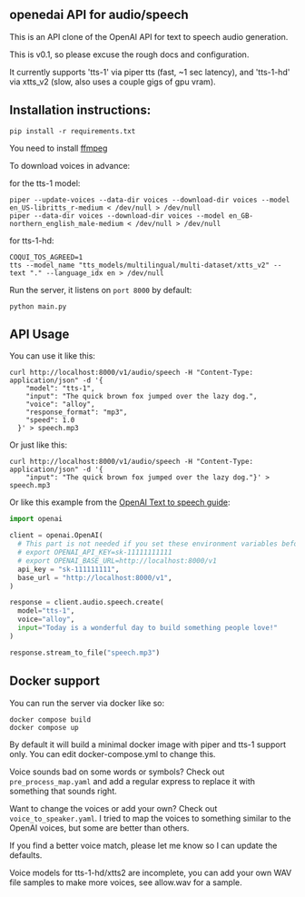 openedai API for audio/speech
-----------------------------

This is an API clone of the OpenAI API for text to speech audio generation.

This is v0.1, so please excuse the rough docs and configuration.

It currently supports 'tts-1' via piper tts (fast, ~1 sec latency), and 'tts-1-hd' via xtts_v2 (slow, also uses a couple gigs of gpu vram).

Installation instructions:
--------------------------

```pip install -r requirements.txt```

You need to install [ffmpeg](https://ffmpeg.org/download.html)

To download voices in advance:

for the tts-1 model:
```shell
piper --update-voices --data-dir voices --download-dir voices --model en_US-libritts_r-medium < /dev/null > /dev/null
piper --data-dir voices --download-dir voices --model en_GB-northern_english_male-medium < /dev/null > /dev/null
```

for tts-1-hd:
```shell
COQUI_TOS_AGREED=1
tts --model_name "tts_models/multilingual/multi-dataset/xtts_v2" --text "." --language_idx en > /dev/null
```

Run the server, it listens on ```port 8000``` by default:

```python main.py```

API Usage
---------

You can use it like this:

```shell
curl http://localhost:8000/v1/audio/speech -H "Content-Type: application/json" -d '{
    "model": "tts-1",
    "input": "The quick brown fox jumped over the lazy dog.",
    "voice": "alloy",
    "response_format": "mp3",
    "speed": 1.0
  }' > speech.mp3
```

Or just like this:


```shell
curl http://localhost:8000/v1/audio/speech -H "Content-Type: application/json" -d '{
    "input": "The quick brown fox jumped over the lazy dog."}' > speech.mp3
```




Or like this example from the [OpenAI Text to speech guide](https://platform.openai.com/docs/guides/text-to-speech):

```python
import openai

client = openai.OpenAI(
  # This part is not needed if you set these environment variables before import openai
  # export OPENAI_API_KEY=sk-11111111111
  # export OPENAI_BASE_URL=http://localhost:8000/v1
  api_key = "sk-111111111",
  base_url = "http://localhost:8000/v1",
)

response = client.audio.speech.create(
  model="tts-1",
  voice="alloy",
  input="Today is a wonderful day to build something people love!"
)

response.stream_to_file("speech.mp3")
```

Docker support
--------------

You can run the server via docker like so:
```shell
docker compose build
docker compose up
```

By default it will build a minimal docker image with piper and tts-1 support only. You can edit docker-compose.yml to change this.

Voice sounds bad on some words or symbols? Check out ```pre_process_map.yaml``` and add a regular express to replace it with something that sounds right.

Want to change the voices or add your own? Check out ```voice_to_speaker.yaml```. I tried to map the voices to something similar to the OpenAI voices, but some are better than others.

If you find a better voice match, please let me know so I can update the defaults.

Voice models for tts-1-hd/xtts2 are incomplete, you can add your own WAV file samples to make more voices, see allow.wav for a sample.
